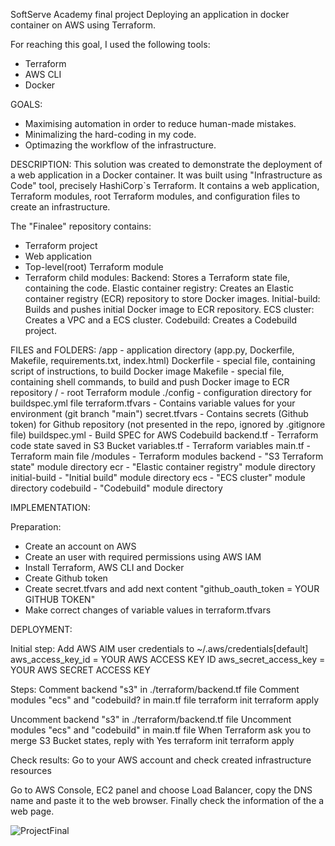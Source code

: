 SoftServe Academy final project
Deploying an application in docker container on AWS using Terraform.

For reaching this goal, I used the following tools:

- Terraform
- AWS CLI
- Docker

GOALS:
- Maximising automation in order to reduce human-made mistakes.
- Minimalizing the hard-coding in my code. 
- Optimazing the workflow of the infrastructure.

DESCRIPTION:
This solution was created to demonstrate the deployment of a web application in a Docker container.
It was built using "Infrastructure as Code" tool, precisely HashiCorp`s Terraform.
It contains a web application, Terraform modules, root Terraform modules, and configuration files to create an infrastructure.

The "Finalee" repository contains:

- Terraform project
- Web application
- Top-level(root) Terraform module
- Terraform child modules: 
  Backend: Stores a Terraform state file, containing the code.
  Elastic container registry: Creates an Elastic container registry (ECR) repository to store Docker images.
  Initial-build: Builds and pushes initial Docker image to ECR repository.
  ECS cluster: Creates a VPC and a ECS cluster.
  Codebuild: Creates a Codebuild project.
 
 
 FILES and FOLDERS:
/app - application directory (app.py, Dockerfile, Makefile, requirements.txt, index.html)
Dockerfile - special file, containing script of instructions, to build Docker image
Makefile - special file, containing shell commands, to build and push Docker image to ECR repository
/ - root Terraform module
./config - configuration directory for buildspec.yml file
terraform.tfvars - Contains variable values for your environment (git branch "main")
secret.tfvars - Contains secrets (Github token) for Github repository (not presented in the repo, ignored by .gitignore file)
buildspec.yml - Build SPEC for AWS Codebuild
backend.tf - Terraform code state saved in S3 Bucket
variables.tf - Terraform variables
main.tf - Terraform main file
/modules - Terraform modules
backend - "S3 Terraform state" module directory
ecr - "Elastic container registry" module directory
initial-build - "Initial build" module directory
ecs - "ECS cluster" module directory
codebuild - "Codebuild" module directory

IMPLEMENTATION:

Preparation:
- Create an account on AWS
- Create an user with required permissions using AWS IAM
- Install Terraform, AWS CLI and Docker
- Create Github token
- Create secret.tfvars and add next content "github_oauth_token = YOUR GITHUB TOKEN"
- Make correct changes of variable values in terraform.tfvars

DEPLOYMENT:

Initial step:
Add AWS AIM user credentials to ~/.aws/credentials[default]
aws_access_key_id = YOUR AWS ACCESS KEY ID
aws_secret_access_key = YOUR AWS SECRET ACCESS KEY

Steps:
Comment backend "s3" in ./terraform/backend.tf file
Comment modules "ecs" and "codebuild? in main.tf file
terraform init
terraform apply 

Uncomment backend "s3" in ./terraform/backend.tf file
Uncomment modules "ecs" and "codebuild" in main.tf file
When Terraform ask you to merge S3 Bucket states, reply with Yes
terraform init
terraform apply

Check results:
Go to your AWS account and check created infrastructure resources

Go to AWS Console, EC2 panel and choose Load Balancer, copy the DNS name and paste it to the web browser. Finally check the information of the a web page.

![ProjectFinal](https://user-images.githubusercontent.com/106818714/217793761-91d3f220-8525-4dac-a53e-fc8846807bd7.png)
